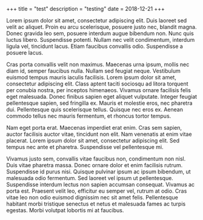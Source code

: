 +++
title = "test"
description = "testing"
date = 2018-12-21
+++

 Lorem ipsum dolor sit amet, consectetur adipiscing elit. Duis laoreet sed velit ac aliquet. Proin eu arcu scelerisque, posuere justo nec, blandit magna. Donec gravida leo sem, posuere interdum augue bibendum non. Nunc quis luctus libero. Suspendisse potenti. Nullam nec velit condimentum, interdum ligula vel, tincidunt lacus. Etiam faucibus convallis odio. Suspendisse a posuere lacus.

<!-- more -->
 Cras porta convallis velit non maximus. Maecenas urna ipsum, mollis nec diam id, semper faucibus nulla. Nullam sed feugiat neque. Vestibulum euismod tempus mauris iaculis facilisis. Lorem ipsum dolor sit amet, consectetur adipiscing elit. Class aptent taciti sociosqu ad litora torquent per conubia nostra, per inceptos himenaeos. Vivamus ornare facilisis felis eget malesuada. Donec finibus sapien eget aliquet vulputate. Integer feugiat pellentesque sapien, sed fringilla ex. Mauris et molestie eros, nec pharetra dui. Pellentesque quis scelerisque tellus. Quisque nec eros ex. Aenean commodo tellus nec mauris fermentum, et rhoncus tortor tempus.

 Nam eget porta erat. Maecenas imperdiet erat enim. Cras sem sapien, auctor facilisis auctor vitae, tincidunt non elit. Nam venenatis at enim vitae placerat. Lorem ipsum dolor sit amet, consectetur adipiscing elit. Sed tempus nec ante et pharetra. Suspendisse vel pellentesque mi.

 Vivamus justo sem, convallis vitae faucibus non, condimentum non nisl. Duis vitae pharetra massa. Donec ornare dolor et enim facilisis rutrum. Suspendisse id purus nisi. Quisque pulvinar ipsum ac ipsum bibendum, ut malesuada odio fermentum. Sed laoreet vel ipsum ut pellentesque. Suspendisse interdum lectus non sapien accumsan consequat. Vivamus ac porta est. Praesent velit leo, efficitur eu semper vel, rutrum at odio. Cras vitae leo non odio euismod dignissim nec sit amet felis. Pellentesque habitant morbi tristique senectus et netus et malesuada fames ac turpis egestas. Morbi volutpat lobortis mi at faucibus. 
